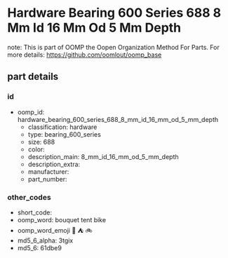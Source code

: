 # Hardware Bearing 600 Series 688 8 Mm Id 16 Mm Od 5 Mm Depth  

note: This is part of OOMP the Oopen Organization Method For Parts. For more details: https://github.com/oomlout/oomp_base

##  part details





### id
* oomp_id: hardware_bearing_600_series_688_8_mm_id_16_mm_od_5_mm_depth
  * classification: hardware
  * type: bearing_600_series
  * size: 688
  * color: 
  * description_main: 8_mm_id_16_mm_od_5_mm_depth
  * description_extra: 
  * manufacturer: 
  * part_number: 

### other_codes
* short_code: 
* oomp_word: bouquet tent bike
* oomp_word_emoji :bouquet: :tent: :bike:
* md5_6_alpha: 3tgix
* md5_6: 61dbe9